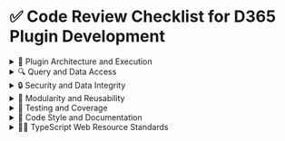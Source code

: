 # ✅ Code Review Checklist for D365 Plugin Development

<details>
<summary>🧠 Plugin Architecture and Execution</summary>

- [ ] Follows DRY and SRP principles  
- [ ] Plugin base class used for shared context/service access  
- [ ] Plugin class delegates to service layer or handler  
- [ ] No logic in constructors
- [ ] Plugin logic is idempotent and safe for re-execution  
- [ ] Depth check used to prevent recursion or infinite loops  
- [ ] Uses `InvalidPluginExecutionException` and `OrganizationServiceFault` correctly  
- [ ] Uses Tracing Service where appropriate  
- [ ] Plugins registered at the correct stage  
- [ ] Plugins return at the earliest opportunity  

</details>

<details>
<summary>🔍 Query and Data Access</summary>

- [ ] `QueryExpression` used consistently  
- [ ] Queries use restricted column sets, lookup filters, and active state  
- [ ] Avoids `AllColumns = true` and over-fetching  
- [ ] Input parameters validated and null-checked  
- [ ] Handles `EntityImage` and `Pre/Post` safely  
- [ ] Avoids direct use of `ExecuteMultipleRequest` unless explicitly needed  

</details>

<details>
<summary>🔒 Security and Data Integrity</summary>

- [ ] Sensitive data not logged in TracingService  
- [ ] Plugin respects impersonation and user privileges  
- [ ] Entity state transitions validated  
- [ ] No hardcoded values or magic numbers  

</details>

<details>
<summary>🧩 Modularity and Reusability</summary>

- [ ] Shared logic extracted into helpers or services  
- [ ] Metadata-driven logic used where applicable  
- [ ] Common constants and enums centralized  
- [ ] Logging and exception handling abstracted  
- [ ] Plugin logic decoupled from Power Automate triggers  

</details>

<details>
<summary>🧪 Testing and Coverage</summary>

- [ ] Unit tests mock `IOrganizationService`, `ITracingService`, and `IPluginExecutionContext`  
- [ ] Edge cases and exception paths covered  
- [ ] Tests validate both success and failure scenarios  
- [ ] Test data uses early-bound entities and avoids magic strings  

</details>

<details>
<summary>🎨 Code Style and Documentation</summary>

- [ ] XML Summary tags used for public methods  
- [ ] Consistent naming conventions (PascalCase for classes, camelCase for variables)  
- [ ] Regions used sparingly  
- [ ] No commented-out code in production  

</details>

<details>
<summary>🧑‍💻 TypeScript Web Resource Standards</summary>

- [ ] Uses repository pattern for data access abstraction  
- [ ] Business logic separated from UI and data layers  
- [ ] Interfaces used for models and services  
- [ ] Promises and async/await used consistently  
- [ ] Avoids direct DOM manipulation — uses framework or abstraction  
- [ ] Type safety enforced with strict types and enums  
- [ ] Web resources are modular and reusable across forms  
- [ ] Logging and error handling abstracted into shared utilities  
- [ ] Code compiled and bundled cleanly for deployment  

</details>